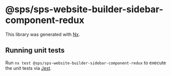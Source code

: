 # @sps/sps-website-builder-sidebar-component-redux

This library was generated with [Nx](https://nx.dev).

## Running unit tests

Run `nx test @sps/sps-website-builder-sidebar-component-redux` to execute the unit tests via [Jest](https://jestjs.io).
